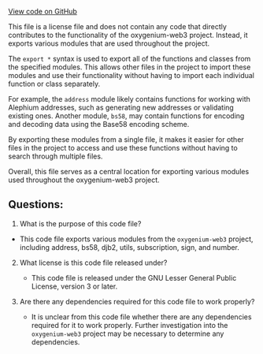 [View code on GitHub](https://github.com/oxygenium/oxygenium-web3/packages/web3/src/utils/index.ts)

This file is a license file and does not contain any code that directly contributes to the functionality of the oxygenium-web3 project. Instead, it exports various modules that are used throughout the project. 

The `export *` syntax is used to export all of the functions and classes from the specified modules. This allows other files in the project to import these modules and use their functionality without having to import each individual function or class separately. 

For example, the `address` module likely contains functions for working with Alephium addresses, such as generating new addresses or validating existing ones. Another module, `bs58`, may contain functions for encoding and decoding data using the Base58 encoding scheme. 

By exporting these modules from a single file, it makes it easier for other files in the project to access and use these functions without having to search through multiple files. 

Overall, this file serves as a central location for exporting various modules used throughout the oxygenium-web3 project.
## Questions: 
 1. What is the purpose of this code file?
   - This code file exports various modules from the `oxygenium-web3` project, including address, bs58, djb2, utils, subscription, sign, and number.

2. What license is this code file released under?
   - This code file is released under the GNU Lesser General Public License, version 3 or later.

3. Are there any dependencies required for this code file to work properly?
   - It is unclear from this code file whether there are any dependencies required for it to work properly. Further investigation into the `oxygenium-web3` project may be necessary to determine any dependencies.